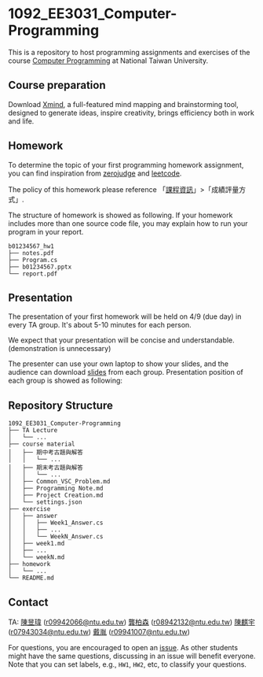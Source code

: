 # 1092_EE3031_Computer-Programming

This is a repository to host programming assignments and exercises of the course [Computer Programming](https://cool.ntu.edu.tw/courses/4605/modules) at National Taiwan University.

## Course preparation

Download [Xmind](https://www.xmind.net/), a full-featured mind mapping and brainstorming tool, designed to generate ideas, inspire creativity, brings efficiency both in work and life.

## Homework

To determine the topic of your first programming homework assignment, you can find inspiration from [zerojudge](https://zerojudge.tw/Problems?tabid=CONTEST#tab01) and [leetcode](https://leetcode.com/problemset/all/?difficulty=Easy). 

The policy of this homework please reference 「[課程資訊](https://cool.ntu.edu.tw/courses/4605/assignments/syllabus)」>「成績評量方式」. 

The structure of homework is showed as following. If your homework includes more than one source code file, you may explain how to run your program in your report.

```
b01234567_hw1
├── notes.pdf
├── Program.cs
├── b01234567.pptx
└── report.pdf
```

## Presentation

The presentation of your first homework will be held on 4/9 (due day) in every TA group. It's about 5-10 minutes for each person. 

We expect that your presentation will be concise and understandable. (demonstration is unnecessary)

The presenter can use your own laptop to show your slides, and the audience can download [slides](https://github.com/fordevoted/1092_EE3031_Computer-Programming/tree/main/homework/HW1) from each group. Presentation position of each group is showed as following:

## Repository Structure
```
1092_EE3031_Computer-Programming
├── TA Lecture
│   └── ...
├── course material
│   ├── 期中考古題與解答
│   │   └── ...
│   ├── 期末考古題與解答
│   │   └── ...
│   ├── Common_VSC_Problem.md
│   ├── Programming Note.md
│   ├── Project Creation.md
│   └── settings.json
├── exercise
│   ├── answer
│   │   ├── Week1_Answer.cs
│   │   ├── ...
│   │   └── WeekN_Answer.cs
│   ├── week1.md
│   ├── ...
│   └── weekN.md
├── homework
│   └── ...
└── README.md

```

## Contact
TA: 
[陳昱瑋](https://www.facebook.com/profile.php?id=100002787313855) (r09942066@ntu.edu.tw)
[龔柏森](https://www.facebook.com/GongBoSen) (r08942132@ntu.edu.tw)
[陳麒宇](https://www.facebook.com/profile.php?id=100001955102682) (r07943034@ntu.edu.tw)
[戴胤](https://www.facebook.com/profile.php?id=100021666273355) (r09941007@ntu.edu.tw)

For questions, you are encouraged to open an [issue](https://github.com/fordevoted/1092_EE3031_Computer-Programming/issues).
As other students might have the same questions, discussing in an issue will benefit everyone.
Note that you can set labels, e.g., `HW1`, `HW2`, etc, to classify your questions.
